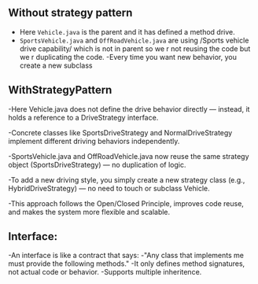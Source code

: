 ## Without strategy pattern
- Here `Vehicle.java` is the parent and it has defined a method drive.
- `SportsVehicle.java` and `OffRoadVehicle.java` are using /Sports vehicle drive capability/ which is not in parent so we r not reusing the code but we r duplicating the code.
-Every time you want new behavior, you create a new subclass

## WithStrategyPattern
-Here Vehicle.java does not define the drive behavior directly — instead, it holds a reference to a DriveStrategy interface.

-Concrete classes like SportsDriveStrategy and NormalDriveStrategy implement different driving behaviors independently.

-SportsVehicle.java and OffRoadVehicle.java now reuse the same strategy object (SportsDriveStrategy) — no duplication of logic.

-To add a new driving style, you simply create a new strategy class (e.g., HybridDriveStrategy) — no need to touch or subclass Vehicle.

-This approach follows the Open/Closed Principle, improves code reuse, and makes the system more flexible and scalable.

## Interface:
-An interface is like a contract that says:
-"Any class that implements me must provide the following methods."
-It only defines method signatures, not actual code or behavior.
-Supports multiple inheritence.